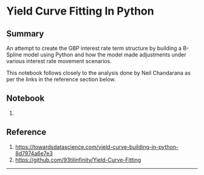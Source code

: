 # Yield Curve Fitting In Python

## Summary
An attempt to create the GBP interest rate term structure by building a B-Spline model using Python and how the model made adjustments under various interest rate movement scenarios.

This notebook follows closely to the analysis done by Neil Chandarana as per the links in the reference section below.

## Notebook
1. 

## Reference
1. https://towardsdatascience.com/yield-curve-building-in-python-8d7974a6e7e3
2. https://github.com/93tilinfinity/Yield-Curve-Fitting

---



